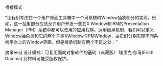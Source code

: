 桥接模式

“让我们考虑在一个用户界面工具箱中一个可移植的Window抽象部分的实现。例如，这一抽象部分应该允许用户开发一些在X
Window和IBM的Presentation
Manager（PM）系统中都可以使用的应用程序。运用继承机制，我们可以定义Window抽象类和它的两个子类XWindow与PMWindow，由它们分别实现不同系统平台上的Window界面。但是继承机制有两个不足之处：”

摘录来自
设计模式：可复用面向对象软件的基础（典藏版）
埃里克·伽玛(Erich Gamma)
此材料可能受版权保护。